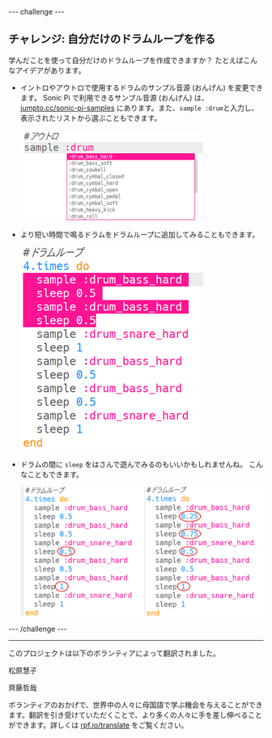 --- challenge ---

## チャレンジ: 自分だけのドラムループを作る

学んだことを使って自分だけのドラムループを作成できますか？ たとえばこんなアイデアがあります。

+ イントロやアウトロで使用するドラムのサンプル音源 (おんげん) を変更できます。 Sonic Pi で利用できるサンプル音源 (おんげん) は、[jumpto.cc/sonic-pi-samples](http://jumpto.cc/sonic-pi-samples) にあります。また、`sample :drum`と入力し、表示されたリストから選ぶこともできます。
    
    ![スクリーンショット](images/drum-outro-challenge.png)

+ より短い時間で鳴るドラムをドラムループに追加してみることもできます。
    
    ![スクリーンショット](images/drum-beat-challenge-1.png)

+ ドラムの間に `sleep` をはさんで遊んでみるのもいいかもしれませんね。 こんなこともできます。
    
    ![スクリーンショット](images/drum-beat-challenge-2.png)

--- /challenge ---


***
このプロジェクトは以下のボランティアによって翻訳されました。

松原慧子

齊藤哲哉

ボランティアのおかげで、世界中の人々に母国語で学ぶ機会を与えることができます。翻訳を引き受けていただくことで、より多くの人々に手を差し伸べることができます。詳しくは [rpf.io/translate](https://rpf.io/translate) をご覧ください。